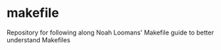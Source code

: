 # makefile
Repository for following along Noah Loomans' Makefile guide to better understand Makefiles
